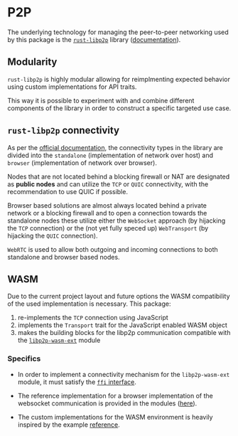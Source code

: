 # P2P

The underlying technology for managing the peer-to-peer networking used by this package is the [`rust-libp2p`](https://github.com/libp2p/rust-libp2p) library ([documentation](https://docs.libp2p.io/)).

## Modularity

`rust-libp2p` is highly modular allowing for reimplmenting expected behavior using custom implementations for API traits.

This way it is possible to experiment with and combine different components of the library in order to construct a specific targeted use case.

## `rust-libp2p` connectivity

As per the [official documentation](https://connectivity.libp2p.io/), the connectivity types in the library are divided into the `standalone` (implementation of network over host) and `browser` (implementation of network over browser).

Nodes that are not located behind a blocking firewall or NAT are designated as **public nodes** and can utilize the `TCP` or `QUIC` connectivity, with the recommendation to use QUIC if possible.

Browser based solutions are almost always located behind a private network or a blocking firewall and to open a connection towards the standalone nodes these utilize either the `WebSocket` approach (by hijacking the `TCP` connection) or the (not yet fully speced up) `WebTransport` (by hijacking the `QUIC` connection).

`WebRTC` is used to allow both outgoing and incoming connections to both standalone and browser based nodes.

## WASM

Due to the current project layout and future options the WASM compatibility of the used implementation is necessary. This package:

1. re-implements the `TCP` connection using JavaScript
2. implements the `Transport` trait for the JavaScript enabled WASM object
3. makes the building blocks for the libp2p communication compatible with the [`libp2p-wasm-ext`](https://crates.io/crates/libp2p-wasm-ext) module

### Specifics

- In order to implement a connectivity mechanism for the `libp2p-wasm-ext` module, it must satisfy the [`ffi` interface](https://docs.rs/libp2p-wasm-ext/latest/libp2p_wasm_ext/ffi/index.html).

- The reference implementation for a browser implementation of the websocket communication is provided in the modules ([here](https://docs.rs/libp2p-wasm-ext/latest/libp2p_wasm_ext/ffi/fn.websocket_transport.html)).

- The custom implementations for the WASM environment is heavily inspired by the example [reference](https://github.com/libp2p/rust-libp2p/blob/1a9cf4f7760724032b729c43165716c7ecd842ad/transports/wasm-ext/src/websockets.js).
